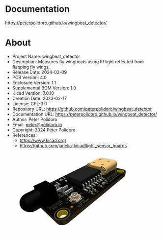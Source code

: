 # Documentation

https://peterpolidoro.github.io/wingbeat_detector/

# About

- Project Name: wingbeat_detector
- Description: Measures fly wingbeats using IR light reflected from flapping fly wings.
- Release Date: 2024-02-09
- PCB Version: 4.0
- Enclosure Version: 1.1
- Supplemental BOM Version: 1.0
- Kicad Version: 7.0.10
- Creation Date: 2023-02-17
- License: GPL-3.0
- Repository URL: https://github.com/peterpolidoro/wingbeat_detector
- Documentation URL: https://peterpolidoro.github.io/wingbeat_detector/
- Author: Peter Polidoro
- Email: peter@polidoro.io
- Copyright: 2024 Peter Polidoro
- References:
  - https://www.kicad.org/
  - https://github.com/janelia-kicad/light_sensor_boards

<img src="./documentation/pcb/raytrace.png" width="1280">
